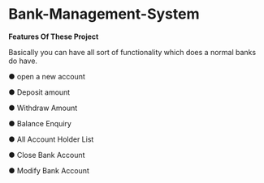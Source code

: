 # Bank-Management-System

**Features Of These Project**

Basically you can have all sort of functionality which does a normal banks do have.

● open a new account

● Deposit amount

● Withdraw Amount

● Balance Enquiry

● All Account Holder List

● Close Bank Account

● Modify Bank Account
